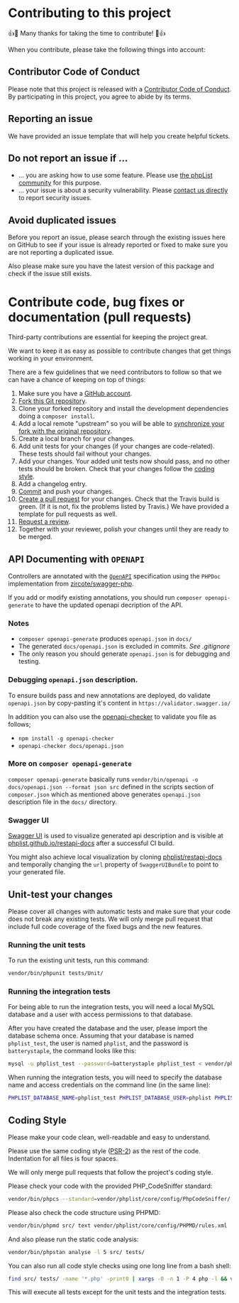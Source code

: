 # Contributing to this project

:+1::tada: Many thanks for taking the time to contribute! :tada::+1:

When you contribute, please take the following things into account:


## Contributor Code of Conduct

Please note that this project is released with a
[Contributor Code of Conduct](../CODE_OF_CONDUCT.md). By participating in this
project, you agree to abide by its terms.


## Reporting an issue

We have provided an issue template that will help you create helpful tickets.


## Do not report an issue if …

* … you are asking how to use some feature. Please use
  [the phpList community](https://www.phplist.org/users/) for this purpose.
* … your issue is about a security vulnerability. Please
  [contact us directly](mailto:info@phplist.com) to report security issues.


## Avoid duplicated issues

Before you report an issue, please search through the existing issues here on
GitHub to see if your issue is already reported or fixed to make sure you are
not reporting a duplicated issue.

Also please make sure you have the latest version of this package and check if
the issue still exists.


# Contribute code, bug fixes or documentation (pull requests)

Third-party contributions are essential for keeping the project great.

We want to keep it as easy as possible to contribute changes that get things
working in your environment.

There are a few guidelines that we need contributors to follow so that we can
have a chance of keeping on top of things:

1. Make sure you have a [GitHub account](https://github.com/join).
2. [Fork this Git repository](https://guides.github.com/activities/forking/).
3. Clone your forked repository and install the development dependencies doing
   a `composer install`.
4. Add a local remote "upstream" so you will be able to
   [synchronize your fork with the original repository](https://help.github.com/articles/syncing-a-fork/).
5. Create a local branch for your changes.
6. Add unit tests for your changes (if your changes are code-related).
   These tests should fail without your changes.
7. Add your changes. Your added unit tests now should pass, and no other tests
   should be broken. Check that your changes follow the
   [coding style](#coding-style).
8. Add a changelog entry.
9. [Commit](#git-commits) and push your changes.
10. [Create a pull request](https://help.github.com/articles/about-pull-requests/)
    for your changes. Check that the Travis build is green. (If it is not, fix the
    problems listed by Travis.)
    We have provided a template for pull requests as well.
11. [Request a review](https://help.github.com/articles/about-pull-request-reviews/).
11. Together with your reviewer, polish your changes until they are ready to be
    merged.

## API Documenting with `OPENAPI`

Controllers are annotated with the [`OpenAPI`](https://swagger.io/docs/specification/about/) specification using the `PHPDoc` implementation from [zircote/swagger-php](https://github.com/zircote/swagger-php). 

If you add or modify existing annotations, you should run `composer openapi-generate` to have the updated openapi decription of the API.

### Notes
- `composer openapi-generate` produces `openapi.json` in `docs/`
-  The generated `docs/openapi.json` is excluded in commits. _See .gitignore_
-  The only reason you should generate `openapi.json` is for debugging and testing.

### Debugging `openapi.json` description.

To ensure builds pass and new annotations are deployed, do validate `openapi.json` by copy-pasting it's content in `https://validator.swagger.io/`

In addition you can also use the [openapi-checker](github.com/phplist/openapi-checker) to validate you file as follows;

- `npm install -g openapi-checker`
- `openapi-checker docs/openapi.json`

### More on `composer openapi-generate` 

`composer openapi-generate` basically runs `vendor/bin/openapi -o docs/openapi.json --format json src` defined in the scripts section of `composer.json` which as mentioned above generates `openapi.json` description file in the `docs/` directory.

### Swagger UI

[Swagger UI](https://github.com/swagger-api/swagger-ui) is used to visualize generated api description and is visible at [phplist.github.io/restapi-docs](phplist.github.io/restapi-docs) after a successful CI build.

You might also achieve local visualization by cloning [phplist/restapi-docs](github.com/phplist-restapi-docs) and temporally changing the `url` property of `SwaggerUIBundle` to point to your generated file.


## Unit-test your changes

Please cover all changes with automatic tests and make sure that your code does
not break any existing tests. We will only merge pull request that include full
code coverage of the fixed bugs and the new features.

### Running the unit tests

To run the existing unit tests, run this command:

```bash
vendor/bin/phpunit tests/Unit/
```

### Running the integration tests

For being able to run the integration tests, you will need a local MySQL
database and a user with access permissions to that database.

After you have created the database and the user, please import the database
schema once. Assuming that your database is named `phplist_test`, the user is
named `phplist`, and the password is `batterystaple`, the command looks like
this:

```bash
mysql -u phplist_test --password=batterystaple phplist_test < vendor/phplist/core/resources/Database/Schema.sql
```

When running the integration tests, you will need to specify the database name
and access credentials on the command line (in the same line):

```bash
PHPLIST_DATABASE_NAME=phplist_test PHPLIST_DATABASE_USER=phplist PHPLIST_DATABASE_PASSWORD=batterystaple vendor/bin/phpunit -c config/PHPUnit/phpunit.xml tests/Integration/
```


## Coding Style

Please make your code clean, well-readable and easy to understand.

Please use the same coding style ([PSR-2](https://github.com/php-fig/fig-standards/blob/master/accepted/PSR-2-coding-style-guide.md))
as the rest of the code. Indentation for all files is four spaces.

We will only merge pull requests that follow the project's coding style.

Please check your code with the provided PHP_CodeSniffer standard:

```bash
vendor/bin/phpcs --standard=vendor/phplist/core/config/PhpCodeSniffer/ src/ tests/
```

Please also check the code structure using PHPMD:

```bash
vendor/bin/phpmd src/ text vendor/phplist/core/config/PHPMD/rules.xml
```

And also please run the static code analysis:

```bash
vendor/bin/phpstan analyse -l 5 src/ tests/
```

You can also run all code style checks using one long line from a bash shell:

```bash
find src/ tests/ -name '*.php' -print0 | xargs -0 -n 1 -P 4 php -l && vendor/bin/phpstan analyse -l 5 src/ tests/ && vendor/bin/phpmd src/ text vendor/phplist/core/config/PHPMD/rules.xml && vendor/bin/phpcs --standard=vendor/phplist/core/config/PhpCodeSniffer/ src/ tests/
```

This will execute all tests except for the unit tests and the integration
tests.
